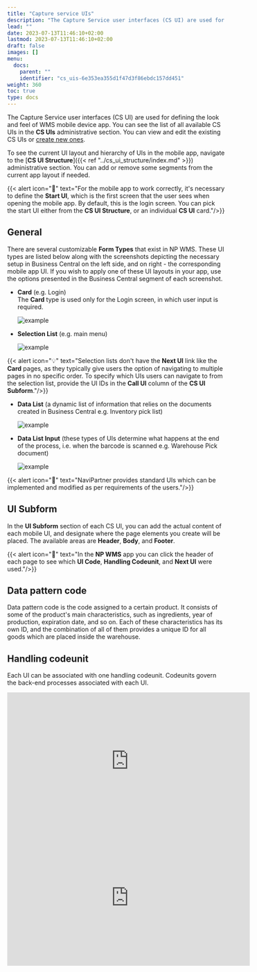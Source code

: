 ```yaml
---
title: "Capture service UIs"
description: "The Capture Service user interfaces (CS UI) are used for defining the look and feel of WMS mobile device app."
lead: ""
date: 2023-07-13T11:46:10+02:00
lastmod: 2023-07-13T11:46:10+02:00
draft: false
images: []
menu:
  docs:
    parent: ""
    identifier: "cs_uis-6e353ea355d1f47d3f86ebdc157dd451"
weight: 360
toc: true
type: docs
---
```


The Capture Service user interfaces (CS UI) are used for defining the look and feel of WMS mobile device app. You can see the list of all available CS UIs in the **CS UIs** administrative section. You can view and edit the existing CS UIs or [create new ones](../howto/set-up-cs-uis.md). 

To see the current UI layout and hierarchy of UIs in the mobile app, navigate to the [**CS UI Structure**]({{< ref "../cs_ui_structure/index.md" >}}) administrative section. You can add or remove some segments from the current app layout if needed. 

{{< alert icon="📝" text="For the mobile app to work correctly, it's necessary to define the <b>Start UI</b>, which is the first screen that the user sees when opening the mobile app. By default, this is the login screen. You can pick the start UI either from the <b>CS UI Structure</b>, or an individual <b>CS UI</b> card."/>}}

## General

There are several customizable **Form Types** that exist in NP WMS. These UI types are listed below along with the screenshots depicting the necessary setup in Business Central on the left side, and on right - the corresponding mobile app UI. If you wish to apply one of these UI layouts in your app, use the options presented in the Business Central segment of each screenshot. 

- **Card** (e.g. Login)     
  The **Card** type is used only for the Login screen, in which user input is required.

    ![example](Logging.jpg)

- **Selection List** (e.g. main menu)

    ![example](menu-type-ui.JPG)   

{{< alert icon="💡" text="Selection lists don't have the <b>Next UI</b> link like the <b>Card</b> pages, as they typically give users the option of navigating to multiple pages in no specific order. To specify which UIs users can navigate to from the selection list, provide the UI IDs in the <b>Call UI</b> column of the <b>CS UI Subform</b>."/>}}

- **Data List** (a dynamic list of information that relies on the documents created in Business Central e.g. Inventory pick list)

    ![example](datalist-type-ui.png)

- **Data List Input** (these types of UIs determine what happens at the end of the process, i.e. when the barcode is scanned e.g. Warehouse Pick document)

    ![example](datainput-type.JPG)

{{< alert icon="📝" text="NaviPartner provides standard UIs which can be implemented and modified as per requirements of the users."/>}}


## UI Subform

In the **UI Subform** section of each CS UI, you can add the actual content of each mobile UI, and designate where the page elements you create will be placed. The available areas are **Header**, **Body**, and **Footer**.

{{< alert icon="📝" text="In the <b>NP WMS</b> app you can click the header of each page to see which <b>UI Code</b>, <b>Handling Codeunit</b>, and <b>Next UI</b> were used."/>}}

## Data pattern code

Data pattern code is the code assigned to a certain product. It consists of some of the product's main characteristics, such as ingredients, year of production, expiration date, and so on. Each of these characteristics has its own ID, and the combination of all of them provides a unique ID for all goods which are placed inside the warehouse. 

## Handling codeunit

Each UI can be associated with one handling codeunit. Codeunits govern the back-end processes associated with each UI. 


<iframe width="560" height="315" src="https://www.youtube.com/embed/TV-fvUlQ8Ik" title="YouTube video player" frameborder="0" allow="accelerometer; autoplay; clipboard-write; encrypted-media; gyroscope; picture-in-picture; web-share" allowfullscreen></iframe>


<iframe width="560" height="315" src="https://www.youtube.com/embed/MyFPc7_-ZYk" title="YouTube video player" frameborder="0" allow="accelerometer; autoplay; clipboard-write; encrypted-media; gyroscope; picture-in-picture; web-share" allowfullscreen></iframe>
